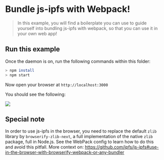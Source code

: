 # Bundle js-ipfs with Webpack!

> In this example, you will find a boilerplate you can use to guide yourself into bundling js-ipfs with webpack, so that you can use it in your own web app!

## Run this example

Once the daemon is on, run the following commands within this folder:

```bash
> npm install
> npm start
```

Now open your browser at `http://localhost:3000`

You should see the following:

![](https://ipfs.io/ipfs/QmZndNLRct3co7h1yVB72S4qfwAwbq7DQghCpWpVQ45jSi/1.png)

## Special note

In order to use js-ipfs in the browser, you need to replace the default `zlib` library by `browserify-zlib-next`, a full implementation of the native `zlib` package, full in Node.js. See the WebPack config to learn how to do this and avoid this pitfall. More context on: https://github.com/ipfs/js-ipfs#use-in-the-browser-with-browserify-webpack-or-any-bundler
